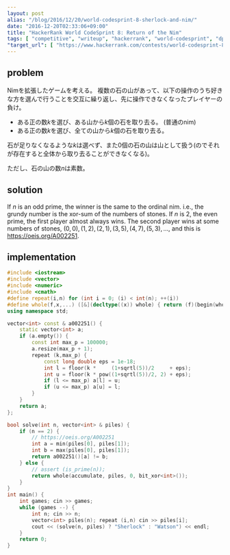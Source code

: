 ```yaml
---
layout: post
alias: "/blog/2016/12/20/world-codesprint-8-sherlock-and-nim/"
date: "2016-12-20T02:33:06+09:00"
title: "HackerRank World CodeSprint 8: Return of the Nim"
tags: [ "competitive", "writeup", "hackerrank", "world-codesprint", "dp", "oeis" ]
"target_url": [ "https://www.hackerrank.com/contests/world-codesprint-8/challenges/sherlock-and-nim" ]
---
```


## problem

Nimを拡張したゲームを考える。
複数の石の山があって、以下の操作のうち好きな方を選んで行うことを交互に繰り返し、先に操作できなくなったプレイヤーの負け。

-   ある正の数$k$を選び、ある山から$k$個の石を取り去る。 (普通のnim)
-   ある正の数$k$を選び、全ての山から$k$個の石を取り去る。

石が足りなくなるような$k$は選べず、また$0$個の石の山は山として扱う(のでそれが存在すると全体から取り去ることができなくなる)。

ただし、石の山の数$n$は素数。

## solution

If $n$ is an odd prime, the winner is the same to the ordinal nim. i.e., the grundy number is the xor-sum of the numbers of stones.
If $n$ is $2$, the even prime, the first player almost always wins.
The second player wins at some numbers of stones, $(0, 0), (1, 2), (2, 1), (3, 5), (4, 7), (5, 3), \dots$, and this is <https://oeis.org/A002251>.


## implementation

``` c++
#include <iostream>
#include <vector>
#include <numeric>
#include <cmath>
#define repeat(i,n) for (int i = 0; (i) < int(n); ++(i))
#define whole(f,x,...) ([&](decltype((x)) whole) { return (f)(begin(whole), end(whole), ## __VA_ARGS__); })(x)
using namespace std;

vector<int> const & a002251() {
    static vector<int> a;
    if (a.empty()) {
        const int max_p = 100000;
        a.resize(max_p + 1);
        repeat (k,max_p) {
            const long double eps = 1e-18;
            int l = floor(k *     (1+sqrtl(5))/2     + eps);
            int u = floor(k * pow((1+sqrtl(5))/2, 2) + eps);
            if (l <= max_p) a[l] = u;
            if (u <= max_p) a[u] = l;
        }
    }
    return a;
};

bool solve(int n, vector<int> & piles) {
    if (n == 2) {
        // https://oeis.org/A002251
        int a = min(piles[0], piles[1]);
        int b = max(piles[0], piles[1]);
        return a002251()[a] != b;
    } else {
        // assert (is_prime(n));
        return whole(accumulate, piles, 0, bit_xor<int>());
    }
}
int main() {
    int games; cin >> games;
    while (games --) {
        int n; cin >> n;
        vector<int> piles(n); repeat (i,n) cin >> piles[i];
        cout << (solve(n, piles) ? "Sherlock" : "Watson") << endl;
    }
    return 0;
}
```

